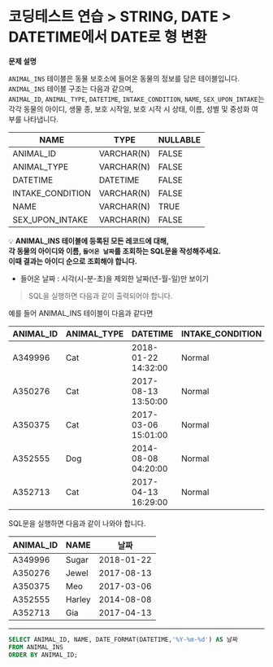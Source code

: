 # 코딩테스트 연습 > STRING, DATE > DATETIME에서 DATE로 형 변환

**문제 설명**

`ANIMAL_INS` 테이블은 동물 보호소에 들어온 동물의 정보를 담은 테이블입니다.   
`ANIMAL_INS` 테이블 구조는 다음과 같으며,   
`ANIMAL_ID`, `ANIMAL_TYPE`, `DATETIME`, `INTAKE_CONDITION`, `NAME`, `SEX_UPON_INTAKE`는  
각각 동물의 아이디, 생물 종, 보호 시작일, 보호 시작 시 상태, 이름, 성별 및 중성화 여부를 나타냅니다.

NAME	| TYPE | NULLABLE
--- | --- | ---
ANIMAL_ID |	VARCHAR(N) |	FALSE
ANIMAL_TYPE |	VARCHAR(N) |	FALSE
DATETIME |	DATETIME |	FALSE
INTAKE_CONDITION |	VARCHAR(N) |	FALSE
NAME |	VARCHAR(N) |	TRUE
SEX_UPON_INTAKE |	VARCHAR(N) |	FALSE


💡 **ANIMAL_INS 테이블에 등록된 모든 레코드에 대해,   
각 동물의 아이디와 이름, `들어온 날짜`를 조회하는 SQL문을 작성해주세요.     
이때 결과는 아이디 순으로 조회해야 합니다.**  

- 들어온 날짜 : 시각(시-분-초)을 제외한 날짜(년-월-일)만 보이기

> SQL을 실행하면 다음과 같이 출력되어야 합니다.

예를 들어 ANIMAL_INS 테이블이 다음과 같다면

ANIMAL_ID |	ANIMAL_TYPE |	DATETIME | INTAKE_CONDITION |	NAME | SEX_UPON_INTAKE
--- | --- | --- | --- | --- | --- |
A349996 |	Cat |	2018-01-22 14:32:00 |	Normal |	Sugar |	Neutered Male
A350276 |	Cat |	2017-08-13 13:50:00 |	Normal |	Jewel |	Spayed Female
A350375 |	Cat |	2017-03-06 15:01:00 |	Normal |	Meo |	Neutered Male
A352555 |	Dog |	2014-08-08 04:20:00 |	Normal |	Harley |	Spayed Female
A352713 |	Cat |	2017-04-13 16:29:00 |	Normal |	Gia |	Spayed Female

SQL문을 실행하면 다음과 같이 나와야 합니다.

ANIMAL_ID |	NAME |	날짜
--- | --- | --- |
A349996 |	Sugar |	2018-01-22
A350276 |	Jewel |	2017-08-13
A350375 |	Meo |	2017-03-06
A352555 |	Harley |	2014-08-08
A352713 |	Gia |	2017-04-13

---

```sql
SELECT ANIMAL_ID, NAME, DATE_FORMAT(DATETIME,'%Y-%m-%d') AS 날짜
FROM ANIMAL_INS
ORDER BY ANIMAL_ID; 
```
